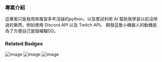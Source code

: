 ### 專案介紹
這專案只是我用來複習多年沒碰的python，以及嘗試利用 AI 幫助我學習以前沒用過的東西，例如使用 Discord API 以及 Twitch API。
開發這隻小機器人的動機是為了方便自己當個補檔DD。

### Related Badges
![image]({[BadgeURLHere](https://img.shields.io/badge/Python-FFD43B?style=for-the-badge&logo=python&logoColor=blue)})
![image]({[BadgeURLHere](https://img.shields.io/badge/replit-667881?style=for-the-badge&logo=replit&logoColor=white)})
![image](https://img.shields.io/badge/Python-FFD43B?style=for-the-badge&logo=python&logoColor=blue)
